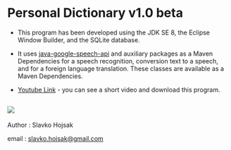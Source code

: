 # Personal Dictionary v1.0 beta

- This program has been developed using the JDK SE 8, the Eclipse Window Builder, and the SQLite database. 

- It uses [java-google-speech-api](https://github.com/goxr3plus/java-google-speech-api) and auxiliary packages as a Maven Dependencies for a speech recognition,  conversion text to a speech, and for a foreign language translation. These classes are available as a Maven Dependencies.

- [Youtube Link](https://www.youtube.com/watch?v=JTAwhfiuNvg "Youtube Link") - you can see a short video and download this program.

![](https://user-images.githubusercontent.com/59750912/77697509-483ae280-6faf-11ea-9ad7-13bab85584d4.jpg)
------------

Author : Slavko Hojsak

email : slavko.hojsak@gmail.com
